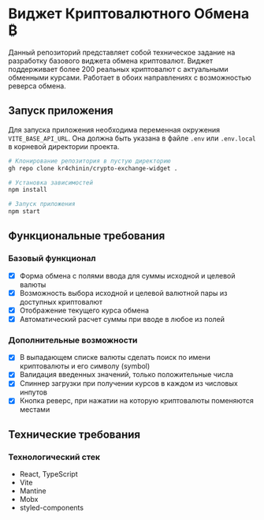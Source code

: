 # Виджет Криптовалютного Обмена ₿

Данный репозиторий представляет собой техническое задание на разработку базового виджета обмена криптовалют. Виджет поддерживает более 200 реальных криптовалют с актуальными обменными курсами. Работает в обоих направлениях с возможностью реверса обмена.

## Запуск приложения

Для запуска приложения необходима переменная окружения `VITE_BASE_API_URL`. Она должна быть указана в файле `.env` или `.env.local` в корневой директории проекта.

```bash
# Клонирование репозитория в пустую директорию
gh repo clone kr4chinin/crypto-exchange-widget .

# Установка зависимостей
npm install

# Запуск приложения
npm start
```

## Функциональные требования

### Базовый функционал

- [x] Форма обмена с полями ввода для суммы исходной и целевой валюты
- [x] Возможность выбора исходной и целевой валютной пары из доступных криптовалют
- [x] Отображение текущего курса обмена
- [x] Автоматический расчет суммы при вводе в любое из полей

### Дополнительные возможности

- [x] В выпадающем списке валюты сделать поиск по имени криптовалюты и его символу (symbol)
- [x] Валидация введенных значений, только положительные числа
- [x] Спиннер загрузки при получении курсов в каждом из числовых инпутов
- [x] Кнопка реверс, при нажатии на которую криптовалюты поменяются местами

## Технические требования

### Технологический стек

- React, TypeScript
- Vite
- Mantine
- Mobx
- styled-components
